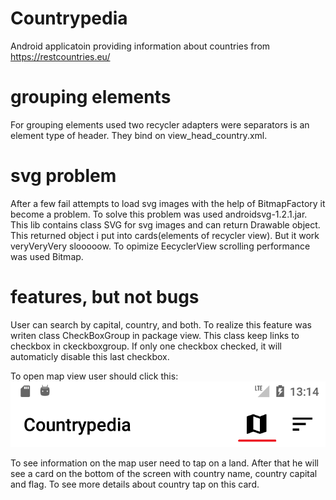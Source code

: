 # Countrypedia
Android applicatoin providing information about countries from https://restcountries.eu/

# grouping elements
For grouping elements used two recycler adapters were separators is an element type of header. They bind on view_head_country.xml.

# svg problem
After a few fail attempts to load svg images with the help of BitmapFactory it become a problem. To solve this problem was used androidsvg-1.2.1.jar. This lib contains class SVG for svg images and can return Drawable object. This returned object i put into cards(elements of recycler view). But it work veryVeryVery slooooow. To opimize EecyclerView scrolling performance was used Bitmap.

# features, but not bugs
User can search by capital, country, and both. To realize this feature was writen class CheckBoxGroup in package view. This class keep links to checkbox in ckeckboxgroup. If only one checkbox checked, it will automaticly disable this last checkbox.

To open map view user should click this:
![action bar](https://github.com/nikGayko/countrypedia/blob/master/actionbar(map).png)

To see information on the map user need to tap on a land. After that he will see a card on the bottom of the screen with country name, country capital and flag. To see more details about country tap on this card.
